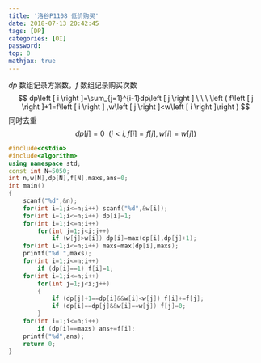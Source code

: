 ```yaml
---
title: '洛谷P1108 低价购买'
date: 2018-07-13 20:42:45
tags: [DP]
categories: [OI]
password:
top: 0
mathjax: true
---
```

*dp* 数组记录方案数，*f* 数组记录购买次数
$$
dp\left [ i \right ]=\sum_{j=1}^{i-1}dp\left [ j \right ] \ \ \ \left  ( f\left [ j \right ]+1=f\left [ i \right ] ,w\left [ j \right ]<w\left [ i \right ]\right )
$$
同时去重
$$
dp\left [ j \right ]=0 \ \ \left ( j< i,f\left [ i \right ] = f\left [ j \right ],w\left [ i \right ] = w\left [ j \right ]\right )
$$
<!--more-->
```c++
#include<cstdio>
#include<algorithm>
using namespace std;
const int N=5050;
int n,w[N],dp[N],f[N],maxs,ans=0;
int main()
{
    scanf("%d",&n);
    for(int i=1;i<=n;i++) scanf("%d",&w[i]);
    for(int i=1;i<=n;i++) dp[i]=1;
    for(int i=1;i<=n;i++)
        for(int j=1;j<i;j++)
            if (w[j]>w[i]) dp[i]=max(dp[i],dp[j]+1);
    for(int i=1;i<=n;i++) maxs=max(dp[i],maxs);
    printf("%d ",maxs);
    for(int i=1;i<=n;i++) 
        if (dp[i]==1) f[i]=1;
    for(int i=1;i<=n;i++)
        for(int j=1;j<i;j++)
        {
            if (dp[j]+1==dp[i]&&w[i]<w[j]) f[i]+=f[j];
            if (dp[i]==dp[j]&&w[i]==w[j]) f[j]=0;		
        }
    for(int i=1;i<=n;i++)
        if (dp[i]==maxs) ans+=f[i];
    printf("%d",ans);
    return 0;
}
```

